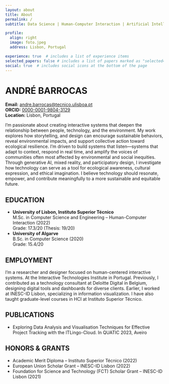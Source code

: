 ```yaml
---
layout: about
title: About
permalink: /
subtitle: Data Science | Human-Computer Interaction | Artificial Intelligence

profile:
  align: right
  image: foto.jpeg
  address: Lisbon, Portugal

experience: true  # includes a list of experience items
selected_papers: false # includes a list of papers marked as "selected={true}"
social: true  # includes social icons at the bottom of the page
---
```


# ANDRÉ BARROCAS

**Email:** andre.barrocas@tecnico.ulisboa.pt  
**ORCID:** [0000-0001-9804-3129](https://orcid.org/0000-0001-9804-3129)  
**Location:** Lisbon, Portugal

I’m passionate about creating interactive systems that deepen the relationship between people, technology, and the environment. My work explores how storytelling, and design can encourage sustainable behaviors, reveal environmental impacts, and support collective action toward ecological resilience. I’m driven to build systems that listen—systems that adapt to context, respond in real time, and amplify the voices of communities often most affected by environmental and social inequities. Through generative AI, mixed reality, and participatory design, I investigate how technology can serve as a tool for ecological awareness, cultural expression, and ethical imagination. I believe technology should resonate, empower, and contribute meaningfully to a more sustainable and equitable future.

## EDUCATION

- **University of Lisbon, Instituto Superior Técnico**  
  M.Sc. in Computer Science and Engineering – Human-Computer Interaction (2022)  
  Grade: 17.3/20 (Thesis: 19/20)
- **University of Algarve**  
  B.Sc. in Computer Science (2020)  
  Grade: 15.4/20

## EMPLOYMENT

I’m a researcher and designer focused on human-centered interactive systems. At the Interactive Technologies Institute in Portugal. Previously, I contributed as a technology consultant at Deloitte Digital in Belgium, designing digital tools and dashboards for diverse clients. Earlier, I worked at INESC-ID Lisbon, specializing in information visualization. I have also taught graduate-level courses in HCI at Instituto Superior Técnico. 

## PUBLICATIONS
- Exploring Data Analysis and Visualisation Techniques for Effective Project Tracking with the ITLingo-Cloud. In QUATIC 2023, Aveiro

## HONORS & GRANTS
- Academic Merit Diploma – Instituto Superior Técnico (2022)
- European Union Scholar Grant – INESC-ID Lisbon (2022)
- Foundation for Science and Technology (FCT) Scholar Grant – INESC-ID Lisbon (2021)

<!-- My hobbies include I'm currently collaborating with the [Adamastor Project](https://projectoadamastor.org/) that aims to bring free public domain ebooks to more people. --> 


<!-- <a href='#'>Affiliations</a>. -->


<!-- Write your biography here. Tell the world about yourself. Link to your favorite [subreddit](http://reddit.com). You can put a picture in, too. The code is already in, just name your picture `prof_pic.jpg` and put it in the `img/` folder.

Put your address / P.O. box / other info right below your picture. You can also disable any these elements by editing `profile` property of the YAML header of your `_pages/about.md`. Edit `_bibliography/papers.bib` and Jekyll will render your [publications page](/al-folio/publications/) automatically.

Link to your social media connections, too. This theme is set up to use [Font Awesome icons](http://fortawesome.github.io/Font-Awesome/) and [Academicons](https://jpswalsh.github.io/academicons/), like the ones below. Add your Facebook, Twitter, LinkedIn, Google Scholar, or just disable all of them. -->
